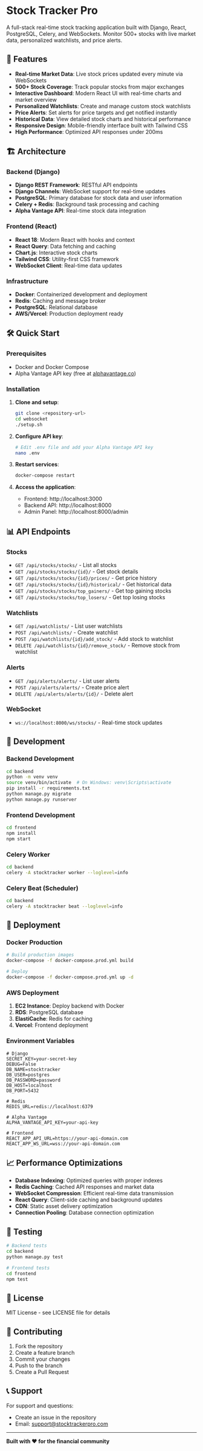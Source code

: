 # Stock Tracker Pro

A full-stack real-time stock tracking application built with Django, React, PostgreSQL, Celery, and WebSockets. Monitor 500+ stocks with live market data, personalized watchlists, and price alerts.

## 🚀 Features

- **Real-time Market Data**: Live stock prices updated every minute via WebSockets
- **500+ Stock Coverage**: Track popular stocks from major exchanges
- **Interactive Dashboard**: Modern React UI with real-time charts and market overview
- **Personalized Watchlists**: Create and manage custom stock watchlists
- **Price Alerts**: Set alerts for price targets and get notified instantly
- **Historical Data**: View detailed stock charts and historical performance
- **Responsive Design**: Mobile-friendly interface built with Tailwind CSS
- **High Performance**: Optimized API responses under 200ms

## 🏗️ Architecture

### Backend (Django)

- **Django REST Framework**: RESTful API endpoints
- **Django Channels**: WebSocket support for real-time updates
- **PostgreSQL**: Primary database for stock data and user information
- **Celery + Redis**: Background task processing and caching
- **Alpha Vantage API**: Real-time stock data integration

### Frontend (React)

- **React 18**: Modern React with hooks and context
- **React Query**: Data fetching and caching
- **Chart.js**: Interactive stock charts
- **Tailwind CSS**: Utility-first CSS framework
- **WebSocket Client**: Real-time data updates

### Infrastructure

- **Docker**: Containerized development and deployment
- **Redis**: Caching and message broker
- **PostgreSQL**: Relational database
- **AWS/Vercel**: Production deployment ready

## 🛠️ Quick Start

### Prerequisites

- Docker and Docker Compose
- Alpha Vantage API key (free at [alphavantage.co](https://www.alphavantage.co/support/#api-key))

### Installation

1. **Clone and setup**:

   ```bash
   git clone <repository-url>
   cd websocket
   ./setup.sh
   ```

2. **Configure API key**:

   ```bash
   # Edit .env file and add your Alpha Vantage API key
   nano .env
   ```

3. **Restart services**:

   ```bash
   docker-compose restart
   ```

4. **Access the application**:
   - Frontend: http://localhost:3000
   - Backend API: http://localhost:8000
   - Admin Panel: http://localhost:8000/admin

## 📊 API Endpoints

### Stocks

- `GET /api/stocks/stocks/` - List all stocks
- `GET /api/stocks/stocks/{id}/` - Get stock details
- `GET /api/stocks/stocks/{id}/prices/` - Get price history
- `GET /api/stocks/stocks/{id}/historical/` - Get historical data
- `GET /api/stocks/stocks/top_gainers/` - Get top gaining stocks
- `GET /api/stocks/stocks/top_losers/` - Get top losing stocks

### Watchlists

- `GET /api/watchlists/` - List user watchlists
- `POST /api/watchlists/` - Create watchlist
- `POST /api/watchlists/{id}/add_stock/` - Add stock to watchlist
- `DELETE /api/watchlists/{id}/remove_stock/` - Remove stock from watchlist

### Alerts

- `GET /api/alerts/alerts/` - List user alerts
- `POST /api/alerts/alerts/` - Create price alert
- `DELETE /api/alerts/alerts/{id}/` - Delete alert

### WebSocket

- `ws://localhost:8000/ws/stocks/` - Real-time stock updates

## 🔧 Development

### Backend Development

```bash
cd backend
python -m venv venv
source venv/bin/activate  # On Windows: venv\Scripts\activate
pip install -r requirements.txt
python manage.py migrate
python manage.py runserver
```

### Frontend Development

```bash
cd frontend
npm install
npm start
```

### Celery Worker

```bash
cd backend
celery -A stocktracker worker --loglevel=info
```

### Celery Beat (Scheduler)

```bash
cd backend
celery -A stocktracker beat --loglevel=info
```

## 🚀 Deployment

### Docker Production

```bash
# Build production images
docker-compose -f docker-compose.prod.yml build

# Deploy
docker-compose -f docker-compose.prod.yml up -d
```

### AWS Deployment

1. **EC2 Instance**: Deploy backend with Docker
2. **RDS**: PostgreSQL database
3. **ElastiCache**: Redis for caching
4. **Vercel**: Frontend deployment

### Environment Variables

```env
# Django
SECRET_KEY=your-secret-key
DEBUG=False
DB_NAME=stocktracker
DB_USER=postgres
DB_PASSWORD=password
DB_HOST=localhost
DB_PORT=5432

# Redis
REDIS_URL=redis://localhost:6379

# Alpha Vantage
ALPHA_VANTAGE_API_KEY=your-api-key

# Frontend
REACT_APP_API_URL=https://your-api-domain.com
REACT_APP_WS_URL=wss://your-api-domain.com
```

## 📈 Performance Optimizations

- **Database Indexing**: Optimized queries with proper indexes
- **Redis Caching**: Cached API responses and market data
- **WebSocket Compression**: Efficient real-time data transmission
- **React Query**: Client-side caching and background updates
- **CDN**: Static asset delivery optimization
- **Connection Pooling**: Database connection optimization

## 🧪 Testing

```bash
# Backend tests
cd backend
python manage.py test

# Frontend tests
cd frontend
npm test
```

## 📝 License

MIT License - see LICENSE file for details

## 🤝 Contributing

1. Fork the repository
2. Create a feature branch
3. Commit your changes
4. Push to the branch
5. Create a Pull Request

## 📞 Support

For support and questions:

- Create an issue in the repository
- Email: support@stocktrackerpro.com

---

**Built with ❤️ for the financial community**
